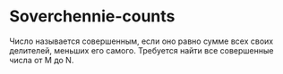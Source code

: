 # Soverchennie-counts

Число называется совершенным, если оно равно сумме всех своих делителей, меньших его самого.
Требуется найти все совершенные числа от M до N.
